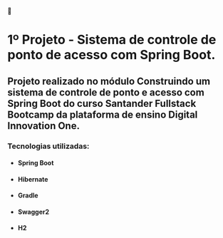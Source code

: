  :gem:

# 1º Projeto - Sistema de controle de ponto de acesso com Spring Boot.

## Projeto realizado no módulo Construindo um sistema de controle de ponto e acesso com Spring Boot do curso Santander Fullstack Bootcamp da plataforma de ensino Digital Innovation One.

### Tecnologias utilizadas:

- #### Spring Boot

- #### Hibernate

- #### Gradle

- #### Swagger2

- #### H2

